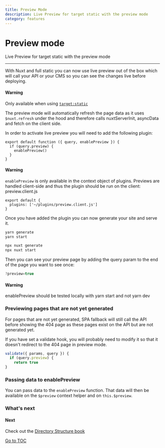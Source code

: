 ```yaml
---
title: Preview Mode
description: Live Preview for target static with the preview mode
category: features
---
```

# Preview mode

Live Preview for target static with the preview mode

---
With Nuxt and full static you can now use live preview out of the box which will call your API or your CMS so you can see the changes live before deploying.

#### Warning
Only available when using [`target:static`](./features/deployment-targets#static-hosting)


The preview mode will automatically refresh the page data as it uses `$nuxt.refresh` under the hood and therefore calls nuxtServerInit, asyncData and fetch on the client side.

In order to activate live preview you will need to add the following plugin:

```js{}[plugins/preview.client.js]
export default function ({ query, enablePreview }) {
  if (query.preview) {
    enablePreview()
  }
}
```

#### Warning
`enablePreview` is only available in the context object of plugins. Previews are handled client-side and
thus the plugin should be run on the client: preview.client.js


```js{}[nuxt.config.js]
export default {
  plugins: ['~/plugins/preview.client.js']
}
```

Once you have added the plugin you can now generate your site and serve it.


```bash [Yarn]
yarn generate
yarn start
```
```bash [NPX]
npx nuxt generate
npx nuxt start
```


Then you can see your preview page by adding the query param to the end of the page you want to see once:

```js
?preview=true
```

#### Warning
enablePreview should be tested locally with yarn start and not yarn
dev


### Previewing pages that are not yet generated

For pages that are not yet generated, SPA fallback will still call the API before showing the 404 page as these pages exist on the API but are not generated yet.

If you have set a validate hook, you will probably need to modify it so that it doesn't redirect to the 404 page in preview mode.

```js
validate({ params, query }) {
  if (query.preview) {
    return true
}
```

### Passing data to enablePreview

You can pass data to the `enablePreview` function. That data will then be available on the `$preview` context helper and on `this.$preview`.

### What's next

#### Next
Check out the [Directory Structure book](./directory-structure/nuxt)

<span style='float: footnote;'><a href="../index.html#toc">Go to TOC</a></span>
